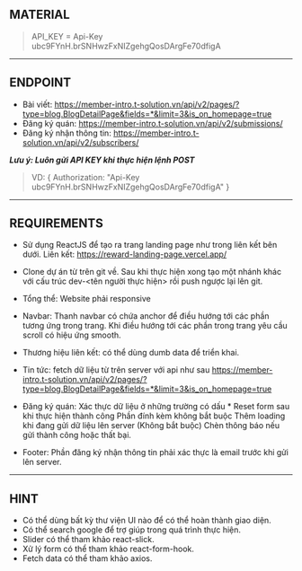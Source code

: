 ## **MATERIAL**

> API_KEY = Api-Key ubc9FYnH.brSNHwzFxNIZgehgQosDArgFe70dfigA
---
## **ENDPOINT**

- Bài viết: https://member-intro.t-solution.vn/api/v2/pages/?type=blog.BlogDetailPage&fields=*&limit=3&is_on_homepage=true
- Đăng ký quán: https://member-intro.t-solution.vn/api/v2/submissions/ 
- Đăng ký nhận thông tin: https://member-intro.t-solution.vn/api/v2/subscribers/

***Lưu ý: Luôn gửi API KEY khi thực hiện lệnh POST***

> VD: { Authorization: "Api-Key ubc9FYnH.brSNHwzFxNIZgehgQosDArgFe70dfigA" }
---
## **REQUIREMENTS**

- Sử dụng ReactJS để tạo ra trang landing page như trong liên kết bên dưới. Liên kết: https://reward-landing-page.vercel.app/

- Clone dự án từ trên git về. Sau khi thực hiện xong tạo một nhánh khác với cấu trúc dev-<tên người thực hiện> rồi push ngược lại lên git.

- Tổng thể: Website phải responsive

- Navbar: Thanh navbar có chứa anchor để điều hướng tới các phần tương ứng trong trang. Khi điều hướng tới các phần trong trang yêu cầu scroll có hiệu ứng smooth.

- Thương hiệu liên kết: có thể dùng dumb data để triển khai.

- Tin tức: fetch dữ liệu từ trên server với api như sau https://member-intro.t-solution.vn/api/v2/pages/?type=blog.BlogDetailPage&fields=*&limit=3&is_on_homepage=true

- Đăng ký quán: Xác thực dữ liệu ở những trường có dấu * Reset form sau khi thực hiện thành công Phần đính kèm không bắt buộc Thêm loading khi đang gửi dữ liệu lên server (Không bắt buộc) Chèn thông báo nếu gửi thành công hoặc thất bại.

- Footer: Phần đăng ký nhận thông tin phải xác thực là email trước khi gửi lên server.
---
## **HINT**

- Có thể dùng bất kỳ thư viện UI nào để có thể hoàn thành giao diện. 
- Có thể search google để trợ giúp trong quá trình thực hiện. 
- Slider có thể tham khảo react-slick. 
- Xử lý form có thể tham khảo react-form-hook. 
- Fetch data có thể tham khảo axios.
